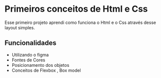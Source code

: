 
# Primeiros conceitos de Html e Css

Esse primeiro projeto aprendi como funciona o Html e o Css através desse layout simples.



## Funcionalidades

- Utilizando o figma
- Fontes de Cores
- Posicionamento dos objetos
- Conceitos de Flexbox , Box model

